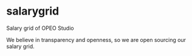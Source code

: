 # salarygrid
Salary grid of OPEO Studio

We believe in transparency and openness, so we are open sourcing our salary grid.
